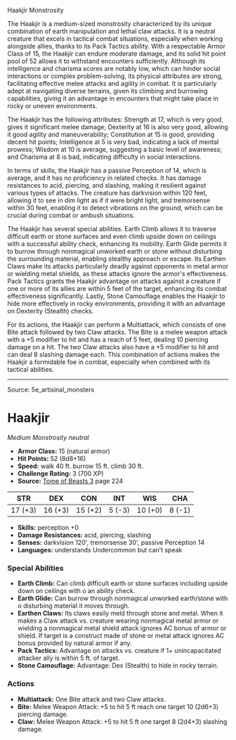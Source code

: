 <MonsterName/>Haakjir</MonsterName>
<CreatureType/>Monstrosity</CreatureType>

<summary>The Haakjir is a medium-sized monstrosity characterized by its unique combination of earth manipulation and lethal claw attacks. It is a neutral creature that excels in tactical combat situations, especially when working alongside allies, thanks to its Pack Tactics ability. With a respectable Armor Class of 15, the Haakjir can endure moderate damage, and its solid hit point pool of 52 allows it to withstand encounters sufficiently. Although its intelligence and charisma scores are notably low, which can hinder social interactions or complex problem-solving, its physical attributes are strong, facilitating effective melee attacks and agility in combat. It is particularly adept at navigating diverse terrains, given its climbing and burrowing capabilities, giving it an advantage in encounters that might take place in rocky or uneven environments.</summary>

<detail>

The Haakjir has the following attributes: Strength at 17, which is very good, gives it significant melee damage; Dexterity at 16 is also very good, allowing it good agility and maneuverability; Constitution at 15 is good, providing decent hit points; Intelligence at 5 is very bad, indicating a lack of mental prowess; Wisdom at 10 is average, suggesting a basic level of awareness; and Charisma at 8 is bad, indicating difficulty in social interactions.

In terms of skills, the Haakjir has a passive Perception of 14, which is average, and it has no proficiency in related checks. It has damage resistances to acid, piercing, and slashing, making it resilient against various types of attacks. The creature has darkvision within 120 feet, allowing it to see in dim light as if it were bright light, and tremorsense within 30 feet, enabling it to detect vibrations on the ground, which can be crucial during combat or ambush situations.

The Haakjir has several special abilities. Earth Climb allows it to traverse difficult earth or stone surfaces and even climb upside down on ceilings with a successful ability check, enhancing its mobility. Earth Glide permits it to burrow through nonmagical unworked earth or stone without disturbing the surrounding material, enabling stealthy approach or escape. Its Earthen Claws make its attacks particularly deadly against opponents in metal armor or wielding metal shields, as these attacks ignore the armor's effectiveness. Pack Tactics grants the Haakjir advantage on attacks against a creature if one or more of its allies are within 5 feet of the target, enhancing its combat effectiveness significantly. Lastly, Stone Camouflage enables the Haakjir to hide more effectively in rocky environments, providing it with an advantage on Dexterity (Stealth) checks.

For its actions, the Haakjir can perform a Multiattack, which consists of one Bite attack followed by two Claw attacks. The Bite is a melee weapon attack with a +5 modifier to hit and has a reach of 5 feet, dealing 10 piercing damage on a hit. The two Claw attacks also have a +5 modifier to hit and can deal 8 slashing damage each. This combination of actions makes the Haakjir a formidable foe in combat, especially when combined with its tactical abilities.</detail>



---

Source: 5e_artisinal_monsters

# Haakjir

*Medium* *Monstrosity* *neutral*

- **Armor Class:** 15 (natural armor)
- **Hit Points:** 52 (8d8+16)
- **Speed:** walk 40 ft. burrow 15 ft. climb 30 ft.
- **Challenge Rating:** 3 (700 XP)
- **Source:** [Tome of Beasts 3](https://koboldpress.com/kpstore/product/tome-of-beasts-3-for-5th-edition/) page 224

| STR | DEX | CON | INT | WIS | CHA |
| --- | --- | --- | --- | --- | --- |
| 17 (+3) | 16 (+3) | 15 (+2) | 5 (-3) | 10 (+0) | 8 (-1) |

- **Skills:** perception +0
- **Damage Resistances:** acid, piercing, slashing
- **Senses:** darkvision 120', tremorsense 30', passive Perception 14
- **Languages:** understands Undercommon but can’t speak

### Special Abilities

- **Earth Climb:** Can climb difficult earth or stone surfaces including upside down on ceilings with o an ability check.
- **Earth Glide:** Can burrow through nonmagical unworked earth/stone with o disturbing material it moves through.
- **Earthen Claws:** Its claws easily meld through stone and metal. When it makes a Claw attack vs. creature wearing nonmagical metal armor or wielding a nonmagical metal shield attack ignores AC bonus of armor or shield. If target is a construct made of stone or metal attack ignores AC bonus provided by natural armor if any.
- **Pack Tactics:** Advantage on attacks vs. creature if 1+ unincapacitated attacker ally is within 5 ft. of target.
- **Stone Camouflage:** Advantage: Dex (Stealth) to hide in rocky terrain.

### Actions

- **Multiattack:** One Bite attack and two Claw attacks.
- **Bite:** Melee Weapon Attack: +5 to hit 5 ft reach one target 10 (2d6+3) piercing damage.
- **Claw:** Melee Weapon Attack: +5 to hit 5 ft one target 8 (2d4+3) slashing damage.




